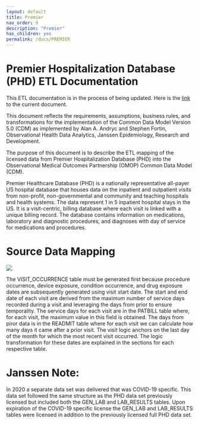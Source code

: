 ```yaml
---
layout: default
title: Premier
nav_order: 9
description: "Premier"
has_children: yes
permalink: /docs/PREMIER
---
```


# Premier Hospitalization Database (PHD) ETL Documentation
This ETL documentation is in the process of being updated. Here is the [link](https://github.com/OHDSI/ETL-CDMBuilder/blob/master/man/PREMIER/Premier_ETL_CDM_V5_3.doc) to the current document. 

This document reflects the requirements, assumptions, business rules, and transformations for the implementation of the Common Data Model Version 5.0 (CDM) as implemented by Alan A. Andryc and Stephen Fortin, Observational Health Data Analytics, Janssen Epidemiology, Research and Development.

The purpose of this document is to describe the ETL mapping of the licensed data from Premier Hospitalization Database (PHD) into the Observational Medical Outcomes Partnership (OMOP) Common Data Model (CDM). 

Premier Healthcare Database (PHD) is a nationally representative all-payer US hospital database that houses data on the inpatient and outpatient visits from non-profit, non-governmental and community and teaching hospitals and health systems. The data represent 1 in 5 inpatient hospital stays in the US.  It is a visit-centric, billing database where each visit is linked with a unique billing record. The database contains information on medications, laboratory and diagnostic procedures, and diagnoses with day of service for medications and procedures.

# Source Data Mapping

![](/PREMIER/images/source_data_mapping.png)

The VISIT_OCCURRENCE table must be generated first because procedure occurrence, device exposure, condition occurrence, and drug exposure dates are subsequently generated using visit start date. The start and end date of each visit are derived from the maximum number of service days recorded during a visit and leveraging the days from prior to ensure temporality. The service days for each visit are in the PATBILL table where, for each visit, the maximum value in this field is obtained. The days from piror data is in the READMIT table where for each visit we can calculate how many days it came after a prior visit.  The visit logic anchors on the last day of the month for which the most recent visit occurred.  The logic transformation for these dates are explained in the sections for each respective table.

# Janssen Note:  
In 2020 a separate data set was delivered that was COVID-19 specific.  This data set followed the same structure as the PHD data set previously licensed but included both the GEN_LAB and LAB_RESULTS tables.  Upon expiration of the COVID-19 specific license the GEN_LAB and LAB_RESULTS tables were licensed in addition to the previously licensed full PHD data set.
